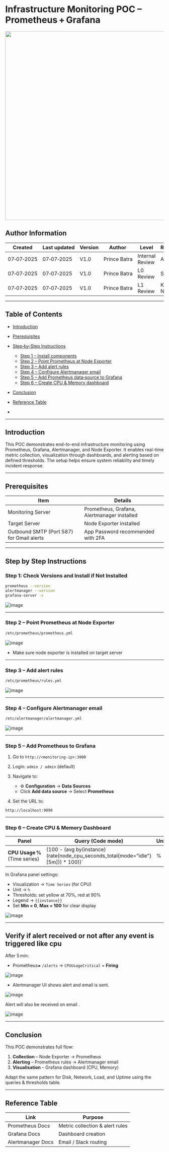 # **Infrastructure Monitoring POC – Prometheus + Grafana**

<p align="center">
  <img src="https://shalb.com/wp-content/uploads/2022/09/Grafana.png" width="600"/>
</p>

## **Author Information**

| Created    | Last updated | Version | Author       | Level           | Reviewer |
| ---------- | ------------ | ------- | ------------ | --------------- | -------- |
| 07‑07‑2025 | 07‑07‑2025   | V1.0    | Prince Batra | Internal Review | Aman     |
| 07‑07‑2025 | 07‑07‑2025   | V1.0    | Prince Batra | L0 Review       | Shikha        |
| 07‑07‑2025 | 07‑07‑2025   | V1.0    | Prince Batra | L1 Review       | Kirti Nehra   |

---

## Table of Contents

* [Introduction](#introduction)
* [Prerequisites](#prerequisites)
* [Step‑by‑Step Instructions](#step-by-step-instructions)

  * [Step 1 – Install components](#step-1)
  * [Step 2 – Point Prometheus at Node Exporter](#step-2)
  * [Step 3 – Add alert rules](#step-3)
  * [Step 4 – Configure Alertmanager email](#step-4)
  * [Step 5 – Add Prometheus data‑source to Grafana](#step-5)
  * [Step 6 – Create CPU & Memory dashboard](#step-6)
* [Conclusion](#conclusion)
* [Reference Table](#reference-table)
* 
---

## Introduction

This POC demonstrates end-to-end infrastructure monitoring using Prometheus, Grafana, Alertmanager, and Node Exporter. It enables real-time metric collection, visualization through dashboards, and alerting based on defined thresholds. The setup helps ensure system reliability and timely incident response.

---

## Prerequisites

| Item                                      | Details                                     |
| ----------------------------------------- | ------------------------------------------- |
| Monitoring Server                         | Prometheus, Grafana, Alertmanager installed |
| Target Server                             | Node Exporter installed                     |
| Outbound SMTP (Port 587) for Gmail alerts | App Password recommended with 2FA       |

---

## Step by Step Instructions

<a id="step-1"></a>

### **Step 1: Check Versions and Install if Not Installed**

```bash
prometheus --version
alertmanager --version
grafana-server -v
```
![image](https://github.com/user-attachments/assets/09973319-35cf-47ba-a811-3b26f82a360e)

---

<a id="step-2"></a>

### **Step 2 – Point Prometheus at Node Exporter**

```bash
/etc/prometheus/prometheus.yml
```

![image](https://github.com/user-attachments/assets/a6cb3d56-a265-4433-ae82-9a7fed0cd7c7)

* Make sure node exporter is installed on target server
---

<a id="step-3"></a>

### **Step 3 – Add alert rules**

```bash
/etc/prometheus/rules.yml
```

![image](https://github.com/user-attachments/assets/b08ae2ec-8b8e-4857-8aae-21fba3e37478)

---

<a id="step-4"></a>

### **Step 4 – Configure Alertmanager email**

```bash
/etc/alertmanager/alertmanager.yml
```

![image](https://github.com/user-attachments/assets/cfacafbe-e575-4152-805d-886c4c519fe0)

---

<a id="step-5"></a>

### **Step 5 – Add Prometheus to Grafana**

1. Go to `http://<monitoring-ip>:3000`
2. Login: `admin / admin` (default)
3. Navigate to:

   * ⚙️ **Configuration** → **Data Sources**
   * Click **Add data source** → Select **Prometheus**
4. Set the URL to:

```
http://localhost:9090
```

---

<a id="step-6"></a>

### **Step 6 – Create CPU & Memory Dashboard**

| Panel                         | Query (Code mode)                                                                                | Unit | Thresholds |
| ----------------------------- | ------------------------------------------------------------------------------------------------ | ---- | ---------- |
| **CPU Usage %** (Time series) | (100 - (avg by(instance)(rate(node_cpu_seconds_total{mode="idle"}[5m])) * 100))`                    | %    | 70 / 90    |

 In Grafana panel settings:
* Visualization → `Time Series` (for CPU)
* Unit → `%`
* Thresholds: set yellow at 70%, red at 90%
* Legend → `{{instance}}`
* Set **Min = 0**, **Max = 100** for clear display

![image](https://github.com/user-attachments/assets/e684ac5a-09ef-4aec-8922-79e21f807f5a)

---

## Verify if alert received or not after any event is triggered like cpu

After 5 min:

* Prometheus ▸ `/alerts` → `CPUUsageCritical` = **Firing**

![image](https://github.com/user-attachments/assets/922522e1-cfea-45cd-80f5-e2d69e5e0251)

* Alertmanager UI shows alert and email is sent.

![image](https://github.com/user-attachments/assets/eacf6710-f302-4f6f-aa72-607c12824b46)

Alert will also be received on email .

![image](https://github.com/user-attachments/assets/0ac0d116-d3e7-497f-b75c-08e65252a31e)

---

## Conclusion

This POC demonstrates full flow:

1. **Collection** – Node Exporter → Prometheus
2. **Alerting** – Prometheus rules → Alertmanager email
3. **Visualisation** – Grafana dashboard (CPU, Memory)

Adapt the same pattern for Disk, Network, Load, and Uptime using the queries & thresholds table.

---

## Reference Table

| Link              | Purpose                         |
| ----------------- | ------------------------------- |
| Prometheus Docs   | Metric collection & alert rules |
| Grafana Docs      | Dashboard creation              |
| Alertmanager Docs | Email / Slack routing           |
